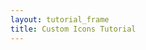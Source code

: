 ```yaml
---
layout: tutorial_frame
title: Custom Icons Tutorial
---
```

<script>
	const map = L.map('map').setView([51.5, -0.09], 13);

	L.tileLayer('https://tile.openstreetmap.org/{z}/{x}/{y}.png', {
		attribution: '&copy; <a href="https://www.openstreetmap.org/copyright">OpenStreetMap</a> contributors'
	}).addTo(map);

	const LeafIcon = L.Icon.extend({
		options: {
			shadowUrl: 'leaf-shadow.png',
			iconSize:     [38, 95],
			shadowSize:   [50, 64],
			iconAnchor:   [22, 94],
			shadowAnchor: [4, 62],
			popupAnchor:  [-3, -76]
		}
	});

	const greenIcon = new LeafIcon({iconUrl: 'leaf-green.png'});

	const mGreen = L.marker([51.5, -0.09], {icon: greenIcon}).addTo(map);

</script>
